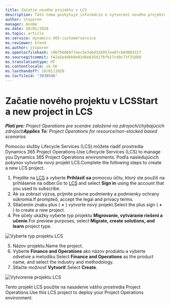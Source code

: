 ```yaml
---
title: Začatie nového projektu v LCS
description: Táto téma poskytuje informácie o vytvorení nového projektu v LCS pre vaše prostredie Project Operations.
author: stsporen
manager: Annbe
ms.date: 10/01/2020
ms.topic: article
ms.service: dynamics-365-customerservice
ms.reviewer: kfend
ms.author: stsporen
ms.openlocfilehash: c0b756068f7eec5e3abd326957ee07cb0d00331f
ms.sourcegitcommit: f42a5e4dbb9e82d8e635d1fbfb17c49c73f25d60
ms.translationtype: HT
ms.contentlocale: sk-SK
ms.lasthandoff: 10/01/2020
ms.locfileid: "3930546"
---
```

# <a name="start-a-new-project-in-lcs"></a><span data-ttu-id="d1657-103">Začatie nového projektu v LCS</span><span class="sxs-lookup"><span data-stu-id="d1657-103">Start a new project in LCS</span></span>

<span data-ttu-id="d1657-104">_**Platí pre:** Project Operations pre scenáre založené na zdrojoch/chýbajúcich zdrojoch_</span><span class="sxs-lookup"><span data-stu-id="d1657-104">_**Applies To:** Project Operations for resource/non-stocked based scenarios_</span></span>

<span data-ttu-id="d1657-105">Pomocou služby Lifecycle Services (LCS) môžete riadiť prostredia Dynamics 365 Project Operations.</span><span class="sxs-lookup"><span data-stu-id="d1657-105">Use Lifecycle Services (LCS) to manage you Dynamics 365 Project Operations environments.</span></span> <span data-ttu-id="d1657-106">Podľa nasledujúcich pokynov vytvoríte nový projekt LCS.</span><span class="sxs-lookup"><span data-stu-id="d1657-106">Complete the following steps to create a new LCS project.</span></span>

1. <span data-ttu-id="d1657-107">Prejdite na [LCS](https://lcs.dynamics.com/Logon/Index) a vyberte **Prihlásiť sa** pomocou účtu, ktorý ste použili na prihlásenie na odber.</span><span class="sxs-lookup"><span data-stu-id="d1657-107">Go to [LCS](https://lcs.dynamics.com/Logon/Index) and select **Sign in** using the account that you used to subscribe.</span></span>
2. <span data-ttu-id="d1657-108">Ak sa zobrazí výzva, prijmite právne podmienky a podmienky ochrany súkromia.</span><span class="sxs-lookup"><span data-stu-id="d1657-108">If prompted, accept the legal and privacy terms.</span></span>
3. <span data-ttu-id="d1657-109">Stlačením znaku plus ( **+** ) vytvorte nový projekt.</span><span class="sxs-lookup"><span data-stu-id="d1657-109">Select the plus sign ( **+** ) to create a new project.</span></span>
4. <span data-ttu-id="d1657-110">Pre účely ukážky vyberte typ projektu **Migrovanie, vytváranie riešení a učenie**.</span><span class="sxs-lookup"><span data-stu-id="d1657-110">For preview purposes, select **Migrate, create solutions, and learn** project type.</span></span>

  ![Vyberte typ projektu LCS](./media/create-lcs-1.png)

5. <span data-ttu-id="d1657-112">Názov projektu.</span><span class="sxs-lookup"><span data-stu-id="d1657-112">Name the project.</span></span> 
6. <span data-ttu-id="d1657-113">Vyberte **Finance and Operations** ako názov produktu a vyberte odvetvie a metodiku.</span><span class="sxs-lookup"><span data-stu-id="d1657-113">Select **Finance and Operations** as the product name, and select the industry and methodology.</span></span> 
7. <span data-ttu-id="d1657-114">Stlačte možnosť **Vytvoriť**.</span><span class="sxs-lookup"><span data-stu-id="d1657-114">Select **Create**.</span></span>

![Vytvorenie projektu LCS](./media/create-lcs-2.png)

<span data-ttu-id="d1657-116">Tento projekt LCS použite na nasadenie vášho prostredia Project Operations.</span><span class="sxs-lookup"><span data-stu-id="d1657-116">Use this LCS project to deploy your Project Operations environment.</span></span>

